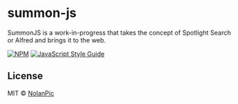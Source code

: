# summon-js

SummonJS is a work-in-progress that takes the concept of Spotlight Search or Alfred and brings it to the web.

[![NPM](https://img.shields.io/npm/v/summon-js.svg)](https://www.npmjs.com/package/summon-js) [![JavaScript Style Guide](https://img.shields.io/badge/code_style-standard-brightgreen.svg)](https://standardjs.com)

## License

MIT © [NolanPic](https://github.com/NolanPic)

